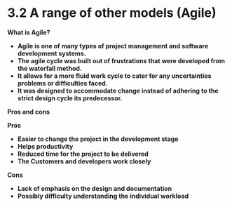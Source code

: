 # 3.2 A range of other models \(Agile\)

**What is Agile?**

* **Agile is one of many types of project management and software development systems.**
* **The agile cycle was built out of frustrations that were developed from the waterfall method.**
* **It allows for a more fluid work cycle to cater for any uncertainties problems or difficulties faced.**
* **It was designed to accommodate change instead of adhering to the strict design cycle its predecessor.**

**Pros and cons**

**Pros**

* **Easier to change the project in the development stage**
* **Helps productivity**
* **Reduced time for the project to be delivered**
* **The Customers and developers work closely**

**Cons**

* **Lack of emphasis on the design and documentation**
* **Possibly difficulty understanding the individual workload**

